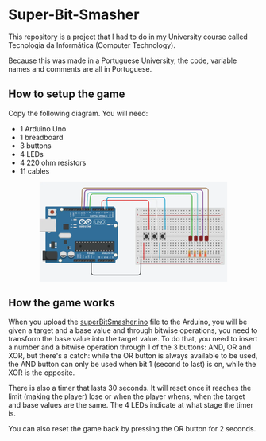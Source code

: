 # Super-Bit-Smasher

This repository is a project that I had to do in my University course called Tecnologia da Informática (Computer Technology).

Because this was made in a Portuguese University, the code, variable names and comments are all in Portuguese.

## How to setup the game

Copy the following diagram. You will need:
- 1 Arduino Uno
- 1 breadboard
- 3 buttons
- 4 LEDs
- 4 220 ohm resistors
- 11 cables

<div align="center"> <img src="assets/diagram.webp" align="center" width="75%"> </div>

## How the game works

When you upload the [superBitSmasher.ino](https://github.com/TomAintAround/SuperBitSmasher/blob/main/superBitSmasher/superBitSmasher.ino) file to the Arduino, you will be given a target and a base value and through bitwise operations, you need to transform the base value into the target value. To do that, you need to insert a number and a bitwise operation through 1 of the 3 buttons: AND, OR and XOR, but there's a catch: while the OR button is always available to be used, the AND button can only be used when bit 1 (second to last) is on, while the XOR is the opposite.

There is also a timer that lasts 30 seconds. It will reset once it reaches the limit (making the player) lose or when the player whens, when the target and base values are the same. The 4 LEDs indicate at what stage the timer is.

You can also reset the game back by pressing the OR button for 2 seconds.

